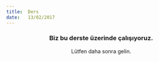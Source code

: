 ```yaml
---
title:  Ders
date:   13/02/2017
---
```


### <center>Biz bu derste üzerinde çalışıyoruz.</center>
<center>Lütfen daha sonra gelin.</center>